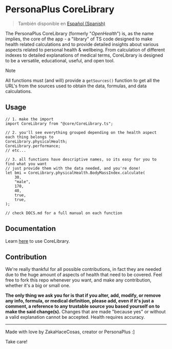 # PersonaPlus CoreLibrary

> También disponible en [Español (Spanish)](https://github.com/ZakaHaceCosas/personaplus/blob/main/core/README.es.md)

The PersonaPlus CoreLibrary (formerly "_OpenHealth_") is, as the name implies, the core of the app - a "library" of TS code designed to make health related calculations and to provide detailed insights about various aspects related to personal health & wellbeing. From calculation of different indexes to detailed explanations of medical terms, CoreLibrary is designed to be a versatile, educational, useful, and open tool.

> [!NOTE]
> All functions must (and will) provide a `getSources()` function to get all the URL's from the sources used to obtain the data, formulas, and data calculations.

## Usage

```tsx
// 1. make the import
import CoreLibrary from "@core/CoreLibrary.ts";

// 2. you'll see everything grouped depending on the health aspect each thing belongs to
CoreLibrary.physicalHealth;
CoreLibrary.performance;
// etc...

// 3. all functions have descriptive names, so its easy for you to find what you want
// just provide them with the data needed, and you're done!
let bmi = CoreLibrary.physicalHealth.BodyMassIndex.calculate(
    30,
    "male",
    170,
    40,
    true,
    true,
);

// check DOCS.md for a full manual on each function
```

## Documentation

Learn [here](DOCS.md) to use CoreLibrary.

## Contribution

We're really thankful for all possible contributions, in fact they are needed due to the huge amount of aspects of health that need to be covered. Feel free to fork this repo whenever you want, and make any contribution, whether it's a big or small one.

**The only thing we ask you for is that if you alter, add, modify, or remove any info, formula, or medical definition, please add, even if it's just a comment, a reference to any trustable source you based yourself on to make the said change(s).** Changes that are made "because yes" or without a valid explanation cannot be accepted. Health requires accuracy.

---

Made with love by ZakaHaceCosas, creator or PersonaPlus :]

Take care!
